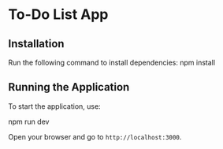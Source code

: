 # To-Do List App

## Installation

Run the following command to install dependencies:
npm install


## Running the Application

To start the application, use:

npm run dev

Open your browser and go to `http://localhost:3000`.

